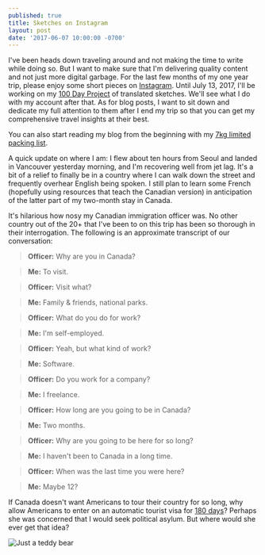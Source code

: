 ```yaml
---
published: true
title: Sketches on Instagram
layout: post
date: '2017-06-07 10:00:00 -0700'
---
```

I've been heads down traveling around and not making the time to write while doing so. But I want to make sure that I'm delivering quality content and not just more digital garbage. For the last few months of my one year trip, please enjoy some short pieces on [Instagram](https://www.instagram.com/tifftingcom/). Until July 13, 2017, I'll be working on my [100 Day Project](http://the100dayproject.com) of translated sketches. We'll see what I do with my account after that. As for blog posts, I want to sit down and dedicate my full attention to them after I end my trip so that you can get my comprehensive travel insights at their best.

You can also start reading my blog from the beginning with my [7kg limited packing list](http://tiffting.com/the-7kg-limited-packing-list/).

<!--more-->

A quick update on where I am: I flew about ten hours from Seoul and landed in Vancouver yesterday morning, and I'm recovering well from jet lag. It's a bit of a relief to finally be in a country where I can walk down the street and frequently overhear English being spoken. I still plan to learn some French (hopefully using resources that teach the Canadian version) in anticipation of the latter part of my two-month stay in Canada.

It's hilarious how nosy my Canadian immigration officer was. No other country out of the 20+ that I've been to on this trip has been so thorough in their interrogation. The following is an approximate transcript of our conversation:

> **Officer:** Why are you in Canada?

> **Me:** To visit.

> **Officer:** Visit what?

> **Me:** Family & friends, national parks.

> **Officer:** What do you do for work?

> **Me:** I'm self-employed.

> **Officer:** Yeah, but what kind of work?

> **Me:** Software.

> **Officer:** Do you work for a company?

> **Me:** I freelance.

> **Officer:** How long are you going to be in Canada?

> **Me:** Two months.

> **Officer:** Why are you going to be here for so long?

> **Me:** I haven't been to Canada in a long time.

> **Officer:** When was the last time you were here?

> **Me:** Maybe 12?

If Canada doesn't want Americans to tour their country for so long, why allow Americans to enter on an automatic tourist visa for [180 days](https://travel.state.gov/content/passports/en/country/canada.html)? Perhaps she was concerned that I would seek political asylum. But where would she ever get that idea?

![Just a teddy bear]({{site.baseurl}}/images/2017/06/07/trump.gif)
